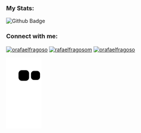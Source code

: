 ### My Stats:
![Github Badge](https://github-readme-stats.vercel.app/api?username=oduardu&show_icons=true&theme=dracula)

<h3 align="left">Connect with me:</h3>
<p align="left">
<a href="https://twitter.com/oduardu" target="blank"><img align="center" src="https://cdn.jsdelivr.net/gh/dmhendricks/signature-social-icons/icons/round-flat-filled/50px/twitter.png" alt="orafaelfragoso" height="30" width="30" /></a>
<a href="https://www.linkedin.com/in/eduardo-pazzini-zancanaro-053a88197/" target="blank"><img align="center" src="https://cdn.jsdelivr.net/gh/dmhendricks/signature-social-icons/icons/round-flat-filled/50px/linkedin.png" alt="rafaelfragosom" height="30" width="30" /></a>
<a href="https://instagram.com/oduardu" target="blank"><img align="center" src="https://cdn.jsdelivr.net/gh/dmhendricks/signature-social-icons/icons/round-flat-filled/50px/instagram.png" alt="orafaelfragoso" height="30" width="30" /></a>
</p>

 ![Snake animation](https://github.com/rafaballerini/rafaballerini/blob/output/github-contribution-grid-snake.svg)
